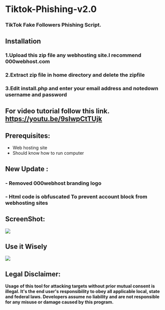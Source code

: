 # Tiktok-Phishing-v2.0

### TikTok Fake Followers Phishing Script.

## Installation
### 1.Upload this zip file any webhosting site.I recommend 000webhost.com
### 2.Extract zip file in home directory and delete the zipfile
### 3.Edit install.php and enter your email address and notedown username and password

## For video tutorial follow this link.  https://youtu.be/9sIwpCtTUjk



## Prerequisites:

- Web hosting site
- Should know how to run computer

##  New Update :
### - Removed 000webhost branding logo
### -  Html code is obfuscated To prevent account block from webhosting sites

## ScreenShot:

  <p align="left">
   <img src="https://raw.githubusercontent.com/swagkarna/Tiktok-Phishing-v2/master/oie_Hyk1btfX9UCd.png"
   </p>

## Use it Wisely

   <p align="left">
   <img src="https://raw.githubusercontent.com/swagkarna/GramPhishs/master/v-for-vendetta-anonymous-artwork-wallpaper-preview.png" 
   </p>

## Legal Disclaimer:

**Usage of  this tool for attacking targets without prior mutual consent is illegal. It's the end user's responsibility to obey all applicable local, state and federal laws. Developers assume no liability and are not responsible for any misuse or damage caused by this program.** 

